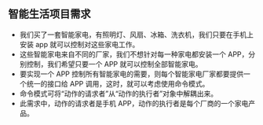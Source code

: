## 智能生活项目需求
*   我们买了一套智能家电，有照明灯、风扇、冰箱、洗衣机，我们只要在手机上安装 app 就可以控制对这些家电工作。
*   这些智能家电来自不同的厂家，我们不想针对每一种家电都安装一个 APP，分别控制，我们希望只要一个 APP 就可以控制全部智能家电。
*   要实现一个 APP 控制所有智能家电的需要，则每个智能家电厂家都要提供一个统一的接口给 APP 调用，这时，就可以考虑使用命令模式。
*   命令模式可将“动作的请求者”从“动作的执行者”对象中解耦出来。
*   此需求中，动作的请求者是手机 APP，动作的执行者是每个厂商的一个家电产品。
